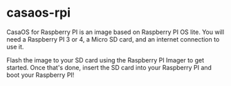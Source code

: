 # casaos-rpi
CasaOS for Raspberry PI is an image based on Raspberry PI OS lite. You will need a Raspberry PI 3 or 4,  a Micro SD card, and an internet connection to use it.

Flash the image to your SD card using the Raspberry PI Imager to get started. Once that's done, insert the SD card into your Raspberry PI and boot your Raspberry PI!
